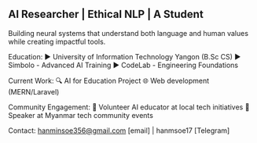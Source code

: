 AI Researcher | Ethical NLP | A Student 
--------------------------
Building neural systems that understand both language and human values while creating impactful tools.

Education:
▶ University of Information Technology Yangon (B.Sc CS)
▶ Simbolo - Advanced AI Training
▶ CodeLab - Engineering Foundations

Current Work:
🔍 AI for Education Project
🌐 Web development (MERN/Laravel)

Community Engagement:
🤝 Volunteer AI educator at local tech initiatives
📢 Speaker at Myanmar tech community events

Contact: hanminsoe356@gmail.com [email] | hanmsoe17 [Telegram]

